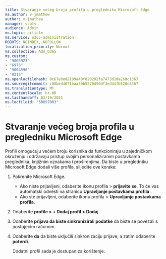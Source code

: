 ```yaml
---
title: Stvaranje većeg broja profila u pregledniku Microsoft Edge
ms.author: v-jmathew
author: v-jmathew
manager: scotv
audience: Admin
ms.topic: article
ms.service: o365-administration
ROBOTS: NOINDEX, NOFOLLOW
localization_priority: Normal
ms.collection: Adm_O365
ms.custom:
- "9003923"
- "6976"
- "9004596"
- "8216"
ms.openlocfilehash: 0c67e8e82199a40f820292fa7473d10a260c1367
ms.sourcegitcommit: c08bed4071baa3bb5879496df3ed44fb828c8367
ms.translationtype: MT
ms.contentlocale: hr-HR
ms.lasthandoff: 03/19/2021
ms.locfileid: "50897003"
---
```

# <a name="create-multiple-profiles-in-microsoft-edge"></a>Stvaranje većeg broja profila u pregledniku Microsoft Edge

Profili omogućuju većem broju korisnika da funkcioniraju u zajedničkom okruženju i održavaju pristup svojim personaliziranim postavkama preglednika, knjižnim oznakama i proširenjima. Da biste u pregledniku Microsoft Edge dodali više profila, slijedite ove korake:

1. Pokrenite Microsoft Edge.
    - Ako niste prijavljeni, odaberite ikonu profila > **prijavite se**. To će vas automatski odvesti na stranicu **Upravljanje postavkama profila** .
    - Ako ste prijavljeni, odaberite ikonu profila > **Upravljanje postavkama profila**.
2. Odaberite **profile > + Dodaj profil > Dodaj**.
3. Odaberite **prijava da biste sinkronizirali podatke** da biste se povezali s postojećim računom.
4. Odaberite **da** da biste uključili sinkronizaciju prijave, a zatim odaberite **potvrdi**.

    Dodatni profil sada je dostupan za korištenje.
